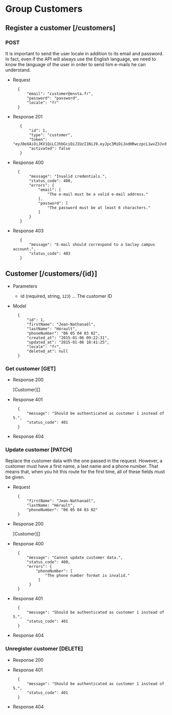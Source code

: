 # Group Customers

## Register a customer [/customers]

### POST

It is important to send the user locale in addition to its email and password. In fact, even if the API will always use the English language, we need to know the language of the user in order to send him e-mails he can understand.

+ Request

        {
            "email": "customer@ensta.fr",
            "password": "password",
            "locale": "fr"
        }
            
+ Response 201
 
         {
             "id": 1,
             "type": "customer",
             "token": "eyJ0eXAiOiJKV1QiLCJhbGciOiJIUzI1NiJ9.eyJpc3MiOiJodHRwczpcL1wvZ3JvdXBlYXQuZGV2XC9hcGlcL2F1dGhcL3Rva2VuIiwic3ViIjoxLCJpYXQiOjE0MjA0OTU0ODYsImV4cCI6MjA1MTIxNTQ4Nn0.1vZ4fyrLfyNP5LLjRI64x8ne8C7TAtGf6DO_i6qS7Do",
             "activated": false
         }
         
+ Response 400

        {
             "message": "Invalid credentials.",
             "status_code": 400,
             "errors": {
                 "email": [
                     "The e-mail must be a valid e-mail address."
                 ],
                 "password": [
                     "The password must be at least 6 characters."
                 ]
             }
         }
         
+ Response 403

         {
             "message": "E-mail should correspond to a Saclay campus account.",
             "status_code": 403
         }
         
## Customer [/customers/{id}]

+ Parameters

    + id (required, string, `123`) ... The customer ID

+ Model

        {
            "id": 1,
            "firstName": "Jean-Nathanaël",
            "lastName": "Hérault",
            "phoneNumber": "06 05 04 03 02",
            "created_at": "2015-01-06 09:22:31",
            "updated_at": "2015-01-06 10:41:25",
            "locale": "fr",
            "deleted_at": null
        }

### Get customer [GET]

+ Response 200

    [Customer][]

+ Response 401
            
        {
            "message": "Should be authenticated as customer 1 instead of 5.",
            "status_code": 401
        }

+ Response 404

### Update customer [PATCH]

Replace the customer data with the one passed in the request. However, a customer must have a first name, a last name and a phone number. That means that, when you hit this route for the first time, all of these fields must be given.

+ Request
    
        {
            "firstName": "Jean-Nathanaël",
            "lastName: "Hérault",
            "phoneNumber": "06 05 04 03 02"
        }

+ Response 200

    [Customer][]

+ Response 400
            
        {
            "message": "Cannot update customer data.",
            "status_code": 400,
            "errors": {
                "phoneNumber": [
                    "The phone number format is invalid."
                 ]
             }
        }
            
+ Response 401
            
        {
            "message": "Should be authenticated as customer 1 instead of 5.",
            "status_code": 401
        }
            
+ Response 404

### Unregister customer [DELETE]

+ Response 200

+ Response 401

        {
            "message": "Should be authenticated as customer 1 instead of 5.",
            "status_code": 401
        }
            
+ Response 404
